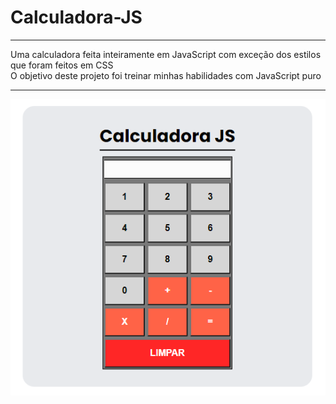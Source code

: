 # Calculadora-JS
***
 Uma calculadora feita inteiramente em JavaScript com exceção dos estilos que foram feitos em CSS <br>
O objetivo deste projeto foi treinar minhas habilidades com JavaScript puro
***
![preview](preview.png)

